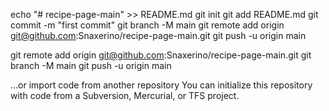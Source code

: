 echo "# recipe-page-main" >> README.md
git init
git add README.md
git commit -m "first commit"
git branch -M main
git remote add origin git@github.com:Snaxerino/recipe-page-main.git
git push -u origin main

git remote add origin git@github.com:Snaxerino/recipe-page-main.git
git branch -M main
git push -u origin main

…or import code from another repository
You can initialize this repository with code from a Subversion, Mercurial, or TFS project.
